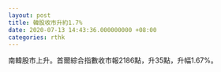 ```yaml
---
layout: post
title: 韓股收市升約1.7%
date: 2020-07-13 14:43:36.000000000 +08:00
categories: rthk
---
```


南韓股市上升。首爾綜合指數收市報2186點，升35點，升幅1.67%。
